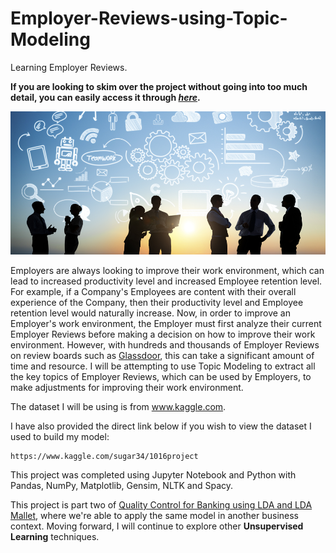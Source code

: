 # Employer-Reviews-using-Topic-Modeling

Learning Employer Reviews.

**If you are looking to skim over the project without going into too much detail, you can easily access it through [_here_](https://nbviewer.jupyter.org/github/mick-zhang/Employer-Reviews-using-Topic-Modeling/blob/master/Topic%20Employer%20Github.ipynb?flush_cache=true).**

<img src="Employer%20Reviews.jpg">

Employers are always looking to improve their work environment, which can lead to increased productivity level and increased Employee retention level. For example, if a Company's Employees are content with their overall experience of the Company, then their productivity level and Employee retention level would naturally increase. Now, in order to improve an Employer's work environment, the Employer must first analyze their current Employer Reviews before making a decision on how to improve their work environment. However, with hundreds and thousands of Employer Reviews on review boards such as [Glassdoor](https://www.glassdoor.ca), this can take a significant amount of time and resource. I will be attempting to use Topic Modeling to extract all the key topics of Employer Reviews, which can be used by Employers, to make adjustments for improving their work environment.

The dataset I will be using is from www.kaggle.com.

I have also provided the direct link below if you wish to view the dataset I used to build my model:

    https://www.kaggle.com/sugar34/1016project

This project was completed using Jupyter Notebook and Python with Pandas, NumPy, Matplotlib, Gensim, NLTK and Spacy.

This project is part two of [Quality Control for Banking using LDA and LDA Mallet](https://github.com/mick-zhang/Quality-Control-for-Banking-using-LDA-and-LDA-Mallet), where we're able to apply the same model in another business context. Moving forward, I will continue to explore other **Unsupervised Learning** techniques.
